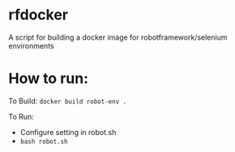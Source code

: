 # rfdocker
A script for building a docker image for robotframework/selenium environments 

# How to run:</br>

To Build: `docker build robot-env .`</br>

To Run:
 * Configure setting in robot.sh
 * `bash robot.sh`